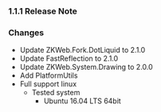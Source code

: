 ﻿### 1.1.1 Release Note

### Changes

- Update ZKWeb.Fork.DotLiquid to 2.1.0 
- Update FastReflection to 2.1.0
- Update ZKWeb.System.Drawing to 2.0.0
- Add PlatformUtils
- Full support linux
	- Tested system
		- Ubuntu 16.04 LTS 64bit
